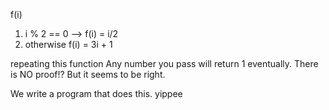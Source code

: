 f(i) 
1. i % 2 == 0 --> f(i) = i/2
2. otherwise f(i) = 3i + 1

repeating this function 
Any number you pass will return 1 eventually.
There is NO proof!? But it seems to be right.

We write a program that does this. yippee

